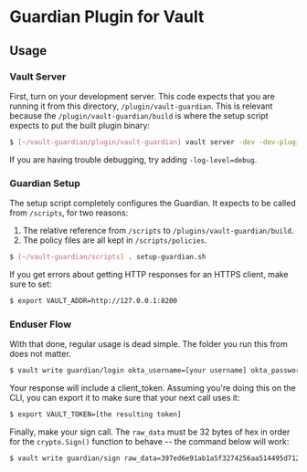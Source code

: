 # Guardian Plugin for Vault

## Usage

### Vault Server
First, turn on your development server.  This code expects that you are running it from this directory, `/plugin/vault-guardian`.  This is relevant because the `/plugin/vault-guardian/build` is where the setup script expects to put the built plugin binary:

```bash
$ [~/vault-guardian/plugin/vault-guardian] vault server -dev -dev-plugin-dir=./build
```

If you are having trouble debugging, try adding `-log-level=debug`.

### Guardian Setup
The setup script completely configures the Guardian.  It expects to be called from `/scripts`, for two reasons:
1. The relative reference from `/scripts` to `/plugins/vault-guardian/build`.
2. The policy files are all kept in `/scripts/policies`.

```bash
$ [~/vault-guardian/scripts] . setup-guardian.sh
```

If you get errors about getting HTTP responses for an HTTPS client, make sure to set:

```bash
$ export VAULT_ADDR=http://127.0.0.1:8200
```

### Enduser Flow
With that done, regular usage is dead simple.  The folder you run this from does not matter.

```bash
$ vault write guardian/login okta_username=[your username] okta_password=[your password]
```

Your response will include a client_token.  Assuming you're doing this on the CLI, you can export it to make sure that your next call uses it:

```bash
$ export VAULT_TOKEN=[the resulting token]
```

Finally, make your sign call.  The `raw_data` must be 32 bytes of hex in order for the `crypto.Sign()` function to behave -- the command below will work:

```bash
$ vault write guardian/sign raw_data=397ed6e91ab1a5f3274256aa514495d712f06db38de036ca24c5e5e5f999868d
```
